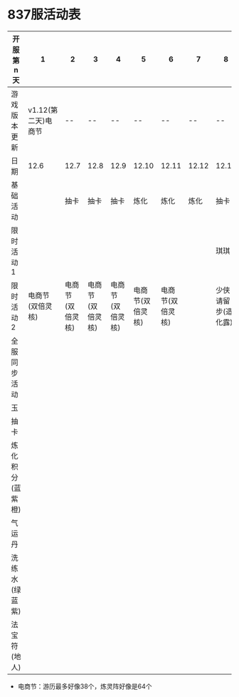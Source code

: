 # 837服活动表

|开服第n天|1|2|3|4|5|6|7|8|9|10|11|12|13|14|15|16|17|18|19|20|21|22|23|24|25|26|27|28|29|30|31|32|33|34|35|36|37|38|39|40|41|42|
|--|--|--|--|--|--|--|--|--|--|--|--|--|--|--|--|--|--|--|--|--|--|--|--|--|--|--|--|--|--|--|--|--|--|--|--|--|--|--|--|--|--|--|
|游戏版本更新|v1.12(第二天)电商节|--|--|--|--|--|--|--|--|--|--|--|v1.13挖矿|--|--|--|--|--|--|--|--|--|--|--|--|--|--|--|--|--|--|--|--|--|--|--|--|--|--|--|--|--|
|日期|12.6|12.7|12.8|12.9|12.10|12.11|12.12|12.13|12.14|12.15|12.16|12.17|12.18|12.19|12.20|12.21|12.22|12.23|12.24|12.25|12.26|12.27|12.28|12.29|12.30|12.31|1.1|1.2|1.3|1.4|1.5|1.6|1.7|1.8|1.9|1.10|1.11|1.12|1.13|1.14|1.15|1.16|
|基础活动||抽卡|抽卡|抽卡|炼化|炼化|炼化|抽卡|抽卡|抽卡|抽卡|抽卡|抽卡|抽卡|炼化|炼化|炼化|炼化|炼化|炼化|炼化|抽卡|抽卡|抽卡|抽卡|抽卡|抽卡|抽卡|炼化|炼化|炼化|炼化|炼化|炼化|炼化|抽卡|抽卡|抽卡|抽卡|抽卡|抽卡|抽卡|
|限时活动1||||||||琪琪|琪琪|琪琪|琪琪|琪琪|琪琪|琪琪||||||||紫霞|紫霞|紫霞|紫霞|紫霞|紫霞|紫霞||||||||吕祖|吕祖|吕祖|吕祖|吕祖|吕祖|吕祖|
|限时活动2|电商节(双倍灵核)|电商节(双倍灵核)|电商节(双倍灵核)|电商节(双倍灵核)|电商节(双倍灵核)|电商节(双倍灵核)||少侠请留步(造化露)|少侠请留步(造化露)|少侠请留步(造化露)|少侠请留步(造化露)|少侠请留步(造化露)|少侠请留步(造化露)|少侠请留步(造化露)|神机百炼(法宝)|神机百炼(法宝)|神机百炼(法宝)|神机百炼(法宝)|神机百炼(法宝)|神机百炼(法宝)|神机百炼(法宝)|||||||钓鱼|钓鱼|钓鱼|钓鱼|钓鱼|钓鱼|钓鱼|烧烤节(李白)|烧烤节(李白)|烧烤节(李白)|烧烤节(李白)|烧烤节(李白)|烧烤节(李白)|烧烤节(李白)|
|全服同步活动|||||||||挖矿(第二天)|挖矿|挖矿|挖矿|挖矿|挖矿|挖矿||
|玉||||||||||12800|
|抽卡||||||||||0|
|炼化积分(蓝紫橙)||||||||||73830|
|气运丹||||||||||0|
|洗练水(绿蓝紫)||||||||||3747|
|法宝符(地人)||||||||||341|






- 电商节：游历最多好像38个，炼灵阵好像是64个